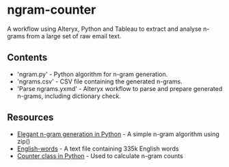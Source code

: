 # ngram-counter
A workflow using Alteryx, Python and Tableau to extract and analyse n-grams from a large set of raw email text.

## Contents
* 'ngram.py' - Python algorithm for n-gram generation.
* 'ngrams.csv' - CSV file containing the generated n-grams.
* 'Parse ngrams.yxmd' - Alteryx workflow to parse and prepare generated n-grams, including dictionary check.

## Resources
* [Elegant n-gram generation in Python](http://locallyoptimal.com/blog/2013/01/20/elegant-n-gram-generation-in-python/) - A simple n-gram algorithm using zip()
* [English-words](https://github.com/dwyl/english-words) - A text file containing 335k English words
* [Counter class in Python](https://docs.python.org/3/library/collections.html#collections.Counter) - Used to calculate n-gram counts
